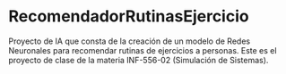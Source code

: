 # RecomendadorRutinasEjercicio
Proyecto de IA que consta de la creación de un modelo de Redes Neuronales para recomendar rutinas de ejercicios a personas. Este es el proyecto de clase de la materia INF-556-02 (Simulación de Sistemas).
